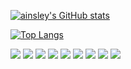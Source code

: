 [![ainsley's GitHub stats](https://github-readme-stats.vercel.app/api?username=AI-nsley69&show_icons=true&theme=nord)](https://github.com/anuraghazra/github-readme-stats)

[![Top Langs](https://github-readme-stats.vercel.app/api/top-langs/?username=AI-nsley69&layout=compact&show_icons=true&theme=nord)](https://github.com/anuraghazra/github-readme-stats)

![](https://img.shields.io/badge/OS-voidlinux-informational?style=flat&logo=linux&logoColor=white&color=5e81ac)
![](https://img.shields.io/badge/Editor-VSC-informational?style=flat&logo=visual-studio-code&logoColor=white&color=5e81ac)
![](https://img.shields.io/badge/Code-Zig-informational?style=flat&logo=zig&logoColor=white&color=5e81ac)
![](https://img.shields.io/badge/Code-Python-informational?style=flat&logo=python&logoColor=white&color=5e81ac)
![](https://img.shields.io/badge/Code-JavaScript-informational?style=flat&logo=javascript&logoColor=white&color=5e81ac)
![](https://img.shields.io/badge/Cloud-Oracle-informational?style=flat&logo=oracle&logoColor=white&color=5e81ac)
![](https://img.shields.io/github/followers/AI-nsley69?color=5e81ac&style=flat&logo=github&logoColor=white)
![](https://img.shields.io/youtube/channel/subscribers/UCTcMr19KsC2L6b4pQmw3KuA?color=5e81ac&style=flat&logo=youtube&logoColor=white)
![](https://img.shields.io/twitter/url?color=5e81ac&logoColor=white&style=flatc&url=https%3A%2F%2Ftwitter.com%2Ftrainsley69&logo=twitter)

